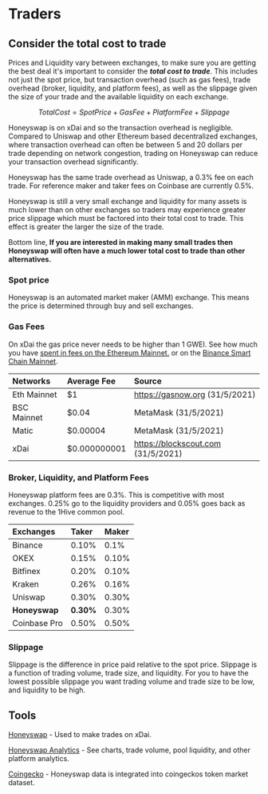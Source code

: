 # Traders

## Consider the total cost to trade 

Prices and Liquidity vary between exchanges, to make sure you are getting the best deal it's important to consider the _**total cost to trade**_. This includes not just the spot price, but transaction overhead \(such as gas fees\), trade overhead \(broker, liquidity, and platform fees\), as well as the slippage given the size of your trade and the available liquidity on each exchange. 

$$
Total Cost = Spot Price + Gas Fee + Platform Fee + Slippage
$$

Honeyswap is on xDai and so the transaction overhead is negligible. Compared to Uniswap and other Ethereum based decentralized exchanges, where transaction overhead can often be between 5 and 20 dollars per trade depending on network congestion, trading on Honeyswap can reduce your transaction overhead significantly. 

Honeyswap has the same trade overhead as Uniswap, a 0.3% fee on each trade. For reference maker and taker fees on Coinbase are currently 0.5%. 

Honeyswap is still a very small exchange and liquidity for many assets is much lower than on other exchanges so traders may experience greater price slippage which must be factored into their total cost to trade. This effect is greater the larger the size of the trade.  

Bottom line, **If you are interested in making many small trades then Honeyswap will often have a much lower total cost to trade than other alternatives.** 

### Spot price

Honeyswap is an automated market maker \(AMM\) exchange. This means the price is determined through buy and sell exchanges. 

### Gas Fees

On xDai the gas price never needs to be higher than 1 GWEI. See how much you have [spent in fees on the Ethereum Mainnet.](https://fees.wtf/) or on the [Binance Smart Chain Mainnet](https://bscfee.wtf).

| Networks | Average Fee | Source |
| :--- | :--- | :--- |
| Eth Mainnet | $1 | https://gasnow.org (31/5/2021) | 
| BSC Mainnet | $0.04 | MetaMask (31/5/2021) |
| Matic | $0.00004 | MetaMask (31/5/2021) |
| xDai | $0.000000001 | https://blockscout.com (31/5/2021) |

### Broker, Liquidity, and Platform Fees

Honeyswap platform fees are 0.3%. This is competitive with most exchanges. 0.25% go to the liquidity providers and 0.05% goes back as revenue to the 1Hive common pool.

| Exchanges | Taker | Maker |
| :--- | :--- | :--- |
| Binance | 0.10% | 0.1% |
| OKEX | 0.15% | 0.10% |
| Bitfinex | 0.20% | 0.10% |
| Kraken | 0.26% | 0.16% |
| Uniswap | 0.30% | 0.30% |
| **Honeyswap** | **0.30%** | 0.30% |
| Coinbase Pro | 0.50% | 0.50% |

### Slippage

Slippage is the difference in price paid relative to the spot price. Slippage is a function of trading volume, trade size, and liquidity. For you to have the lowest possible slippage you want trading volume and trade size to be low, and liquidity to be high.

## Tools

[Honeyswap](https://honeyswap.org/#/swap) - Used to make trades on xDai.

[Honeyswap Analytics](https://info.honeyswap.org) - See charts, trade volume, pool liquidity, and other platform analytics. 

[Coingecko](https://www.coingecko.com/en) - Honeyswap data is integrated into coingeckos token market dataset.  

